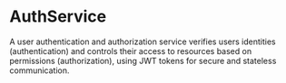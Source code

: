 # AuthService
A user authentication and authorization service verifies users identities (authentication) and controls their access to resources based on permissions (authorization), using JWT tokens for secure and stateless communication.
